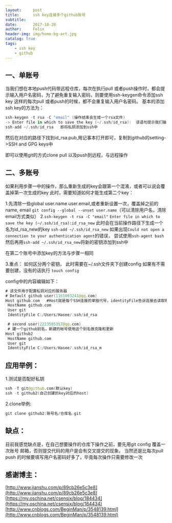 ```yaml
---
layout:     post
title:      ssh key连接多个github账号
subtitle:
date:       2017-10-20
author:     Felix
header-img: img/home-bg-art.jpg
catalog: true
tags:
    - ssh key
    - github
---
```


## 一、单账号

当我们想在本地push代码带远程仓库，每次在执行pull 或者push操作时，都会提示输入用户名密码，为了避免重复输入密码，则要使用ssh-keygen命令添加ssh key
这样的每次pull 或者push的时候，都不会重复输入用户名密码。
基本的添加ssh key的方法为：
```swift
ssh-keygen -t rsa -C "email" (操作结束会生成一个rsa文件)
-> Enter file in which to save the key (~/.ssh/id_rsa):  该语句提示我们输入生成的key文件的名称，括号里面是该秘钥的路径
ssh-add ~/.ssh/id_rsa   即将私钥添加到ssh中
```
然后在对应的路径下找到id_rsa.pub,用记事本打开即可，复制到github的setting->SSH and GPG keys中

即可以使用git的方式clone pull 以及push到远程，与远程操作

## 二、多账号

如果利用步骤一中的操作，那么重新生成的key会跟第一个混淆，或者可以说会覆盖掉第一次生成的key
此时，需要知道如何才能生成第二个key：

1.先清除一些global user.name  user.email,或者重新设置一次，覆盖掉之前的name, email
    `git config --global --unset user.name`（可以清除用户名，清除email方式类似）
2.`ssh-keygen -t rsa -C "email"`
`Enter file in which to save the key (~/.ssh/id_rsa):id_rsa_new`    此时会在当前操作路径下生成一个名为id_rsa_new的key
`ssh-add ~/.ssh/id_rsa_new`
如果出现`Could not open a connection to your authentication agent`的错误，
尝试使用`ssh-agent bash`
然后再用`ssh-add ~/.ssh/id_rsa_new`将新的密钥添加到ssh中

在第二个账号中添加key的方法与步骤一相同

3.重点：
如何区分两个密钥，
此时需要在~/.ssh文件夹下创建config
如果有不需要创建，没有的话执行
    `touch config`

config中的内容编辑如下：
```swift
# 该文件用于配置私钥对应的服务器
# Default github user(1161093241@qq.com)
Host github.com   #Host就是每个SSH连接的单独代号，identityFile告诉连接去读取哪个私钥
 HostName github.com
 User git
 IdentityFile C:/Users/Hasee/.ssh/id_rsa

 # second user(2223505357@qq.com)
 # 建一个github别名，新建的帐号使用这个别名做克隆和更新
Host github2
 HostName github.com
 User git
 IdentityFile C:/Users/Hasee/.ssh/id_rsa_m
```
## 应用举例：

1.测试是否配好私钥
```swift
ssh -T git@github.com(默认key)
ssh -t github2(自己创建的key对应的host)
```
2.clone举例:
```swift
git clone github2:账号名/仓库名.git
```
## 缺点：
目前我感觉缺点是，在自己想要操作的仓库下操作之前，要先用git config 覆盖一次账号 邮箱，否则提交代码的用户是会有交叉提交的现象。
当然还是比每次pull  push 的时候要填写用户名密码好多了，毕竟每次操作只需要修改一次

## 感谢博主：
[http://www.jianshu.com/p/89cb26e5c3e8](http://www.jianshu.com/p/89cb26e5c3e8)</br>
[https://my.oschina.net/csensix/blog/184434](https://my.oschina.net/csensix/blog/184434)</br>
[http://www.cnblogs.com/BeginMan/p/3548139.html](http://www.cnblogs.com/BeginMan/p/3548139.html)


